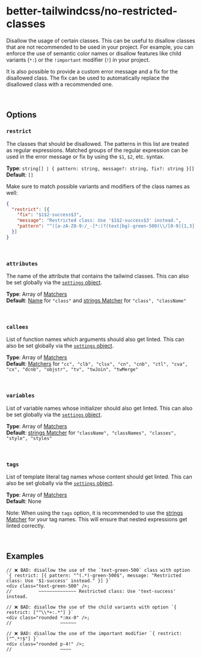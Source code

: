# better-tailwindcss/no-restricted-classes

Disallow the usage of certain classes. This can be useful to disallow classes that are not recommended to be used in your project. For example, you can enforce the use of semantic color names or disallow features like child variants (`*:`) or the `!important` modifier (`!`) in your project.

It is also possible to provide a custom error message and a fix for the disallowed class. The fix can be used to automatically replace the disallowed class with a recommended one.

<br/>

## Options

### `restrict`

  The classes that should be disallowed. The patterns in this list are treated as regular expressions.
  Matched groups of the regular expression can be used in the error message or fix by using the `$1`, `$2`, etc. syntax.

  **Type**: `string[] | { pattern: string, message?: string, fix?: string }[]`  
  **Default**: `[]`

  Make sure to match possible variants and modifiers of the class names as well:

  ```json
  {
    "restrict": [{
      "fix": "$1$2-success$3",
      "message": "Restricted class: Use '$1$2-success$3' instead.",
      "pattern": "^([a-zA-Z0-9:/_-]*:)?(text|bg)-green-500(\\/[0-9]{1,3})?$"
    }]
  }
  ```

<br/>

### `attributes`

  The name of the attribute that contains the tailwind classes. This can also be set globally via the [`settings` object](../settings/settings.md#attributes).  

  **Type**: Array of [Matchers](../configuration/advanced.md)  
  **Default**: [Name](../configuration/advanced.md#name-based-matching) for `"class"` and [strings Matcher](../configuration/advanced.md#types-of-matchers) for `"class", "className"`

<br/>

### `callees`

  List of function names which arguments should also get linted. This can also be set globally via the [`settings` object](../settings/settings.md#callees).  
  
  **Type**: Array of [Matchers](../configuration/advanced.md)  
  **Default**: [Matchers](../configuration/advanced.md#types-of-matchers) for `"cc", "clb", "clsx", "cn", "cnb", "ctl", "cva", "cx", "dcnb", "objstr", "tv", "twJoin", "twMerge"`

<br/>

### `variables`

  List of variable names whose initializer should also get linted. This can also be set globally via the [`settings` object](../settings/settings.md#variables).  
  
  **Type**: Array of [Matchers](../configuration/advanced.md)  
  **Default**:  [strings Matcher](../configuration/advanced.md#types-of-matchers) for `"className", "classNames", "classes", "style", "styles"`

<br/>

### `tags`

  List of template literal tag names whose content should get linted. This can also be set globally via the [`settings` object](../settings/settings.md#tags).  
  
  **Type**: Array of [Matchers](../configuration/advanced.md)  
  **Default**: None

  Note: When using the `tags` option, it is recommended to use the [strings Matcher](../configuration/advanced.md#types-of-matchers) for your tag names. This will ensure that nested expressions get linted correctly.

<br/>

## Examples

```tsx
// ❌ BAD: disallow the use of the `text-green-500` class with option `{ restrict: [{ pattern: "^(.*)-green-500$", message: "Restricted class: Use '$1-success' instead." }] }`
<div class="text-green-500" />;
//          ~~~~~~~~~~~~~~ Restricted class: Use 'text-success' instead.
```

```tsx
// ❌ BAD: disallow the use of the child variants with option `{ restrict: ["^\\*+:.*"] }`
<div class="rounded *:mx-0" />;
//                  ~~~~~~
```

```tsx
// ❌ BAD: disallow the use of the important modifier `{ restrict: ["^.*!$"] }`
<div class="rounded p-4!" />;
//                  ~~~~
```

